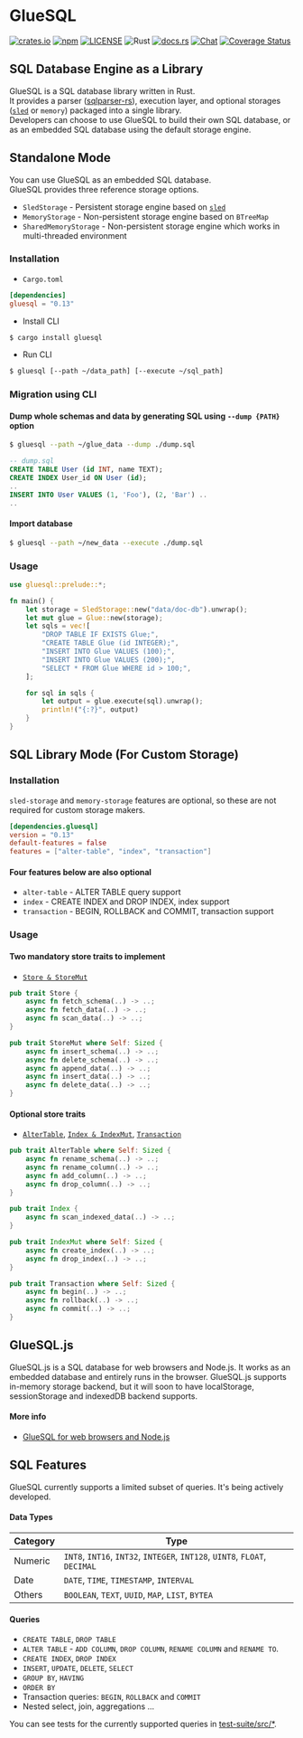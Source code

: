 # GlueSQL

[![crates.io](https://img.shields.io/crates/v/gluesql.svg)](https://crates.io/crates/gluesql)
[![npm](https://img.shields.io/npm/v/gluesql?color=red)](https://www.npmjs.com/package/gluesql)
[![LICENSE](https://img.shields.io/crates/l/gluesql.svg)](https://github.com/gluesql/gluesql/blob/main/LICENSE)
![Rust](https://github.com/gluesql/gluesql/workflows/Rust/badge.svg)
[![docs.rs](https://docs.rs/gluesql/badge.svg)](https://docs.rs/gluesql)
[![Chat](https://img.shields.io/discord/780298017940176946?logo=discord)](https://discord.gg/C6TDEgzDzY)
[![Coverage Status](https://coveralls.io/repos/github/gluesql/gluesql/badge.svg?branch=main)](https://coveralls.io/github/gluesql/gluesql?branch=main)

## SQL Database Engine as a Library

GlueSQL is a SQL database library written in Rust.  
It provides a parser ([sqlparser-rs](https://github.com/sqlparser-rs/sqlparser-rs)), execution layer, and optional storages ([`sled`](https://github.com/spacejam/sled) or `memory`) packaged into a single library.  
Developers can choose to use GlueSQL to build their own SQL database, or as an embedded SQL database using the default storage engine.

## Standalone Mode

You can use GlueSQL as an embedded SQL database.  
GlueSQL provides three reference storage options.

- `SledStorage` - Persistent storage engine based on [`sled`](https://github.com/spacejam/sled "sled")
- `MemoryStorage` - Non-persistent storage engine based on `BTreeMap`
- `SharedMemoryStorage` - Non-persistent storage engine which works in multi-threaded environment

### Installation

- `Cargo.toml`

```toml
[dependencies]
gluesql = "0.13"
```

- Install CLI

```sh
$ cargo install gluesql
```

- Run CLI

```sh
$ gluesql [--path ~/data_path] [--execute ~/sql_path]
```

### Migration using CLI

#### Dump whole schemas and data by generating SQL using `--dump {PATH}` option

```sh
$ gluesql --path ~/glue_data --dump ./dump.sql
```

```sql
-- dump.sql
CREATE TABLE User (id INT, name TEXT);
CREATE INDEX User_id ON User (id);
..
INSERT INTO User VALUES (1, 'Foo'), (2, 'Bar') ..
..
```

#### Import database

```sh
$ gluesql --path ~/new_data --execute ./dump.sql
```

### Usage

```rust
use gluesql::prelude::*;

fn main() {
    let storage = SledStorage::new("data/doc-db").unwrap();
    let mut glue = Glue::new(storage);
    let sqls = vec![
        "DROP TABLE IF EXISTS Glue;",
        "CREATE TABLE Glue (id INTEGER);",
        "INSERT INTO Glue VALUES (100);",
        "INSERT INTO Glue VALUES (200);",
        "SELECT * FROM Glue WHERE id > 100;",
    ];

    for sql in sqls {
        let output = glue.execute(sql).unwrap();
        println!("{:?}", output)
    }
}
```

## SQL Library Mode (For Custom Storage)

### Installation

`sled-storage` and `memory-storage` features are optional, so these are not required for custom storage makers.

```toml
[dependencies.gluesql]
version = "0.13"
default-features = false
features = ["alter-table", "index", "transaction"]
```

#### Four features below are also optional

- `alter-table` - ALTER TABLE query support
- `index` - CREATE INDEX and DROP INDEX, index support
- `transaction` - BEGIN, ROLLBACK and COMMIT, transaction support

### Usage

#### Two mandatory store traits to implement

- [`Store & StoreMut`](https://github.com/gluesql/gluesql/blob/main/core/src/store/mod.rs)

```rust
pub trait Store {
    async fn fetch_schema(..) -> ..;
    async fn fetch_data(..) -> ..;
    async fn scan_data(..) -> ..;
}

pub trait StoreMut where Self: Sized {
    async fn insert_schema(..) -> ..;
    async fn delete_schema(..) -> ..;
    async fn append_data(..) -> ..;
    async fn insert_data(..) -> ..;
    async fn delete_data(..) -> ..;
}
```

#### Optional store traits

- [`AlterTable`](https://github.com/gluesql/gluesql/blob/main/core/src/store/alter_table.rs), [`Index & IndexMut`](https://github.com/gluesql/gluesql/blob/main/core/src/store/index.rs), [`Transaction`](https://github.com/gluesql/gluesql/blob/main/core/src/store/transaction.rs)

```rust
pub trait AlterTable where Self: Sized {
    async fn rename_schema(..) -> ..;
    async fn rename_column(..) -> ..;
    async fn add_column(..) -> ..;
    async fn drop_column(..) -> ..;
}

pub trait Index {
    async fn scan_indexed_data(..) -> ..;
}

pub trait IndexMut where Self: Sized {
    async fn create_index(..) -> ..;
    async fn drop_index(..) -> ..;
}

pub trait Transaction where Self: Sized {
    async fn begin(..) -> ..;
    async fn rollback(..) -> ..;
    async fn commit(..) -> ..;
}
```

## GlueSQL.js

GlueSQL.js is a SQL database for web browsers and Node.js. It works as an embedded database and entirely runs in the browser. GlueSQL.js supports in-memory storage backend, but it will soon to have localStorage, sessionStorage and indexedDB backend supports.

#### More info

- [GlueSQL for web browsers and Node.js](https://github.com/gluesql/gluesql/tree/main/pkg/javascript)

## SQL Features

GlueSQL currently supports a limited subset of queries. It's being actively developed.

#### Data Types

| Category | Type                                                                       |
| -------- | -------------------------------------------------------------------------- |
| Numeric  | `INT8`, `INT16`, `INT32`, `INTEGER`, `INT128`, `UINT8`, `FLOAT`, `DECIMAL` |
| Date     | `DATE`, `TIME`, `TIMESTAMP`, `INTERVAL`                                    |
| Others   | `BOOLEAN`, `TEXT`, `UUID`, `MAP`, `LIST`, `BYTEA`                          |

#### Queries

- `CREATE TABLE`, `DROP TABLE`
- `ALTER TABLE` - `ADD COLUMN`, `DROP COLUMN`, `RENAME COLUMN` and `RENAME TO`.
- `CREATE INDEX`, `DROP INDEX`
- `INSERT`, `UPDATE`, `DELETE`, `SELECT`
- `GROUP BY`, `HAVING`
- `ORDER BY`
- Transaction queries: `BEGIN`, `ROLLBACK` and `COMMIT`
- Nested select, join, aggregations ...

You can see tests for the currently supported queries in [test-suite/src/\*](https://github.com/gluesql/gluesql/tree/main/test-suite/src).
